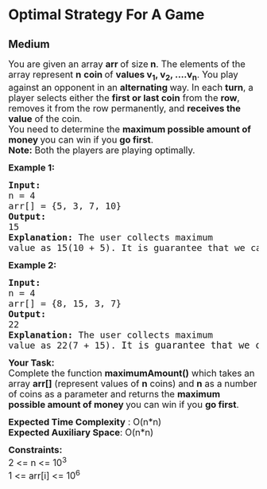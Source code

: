 # Optimal Strategy For A Game
## Medium
<div class="problems_problem_content__Xm_eO"><p><span style="font-size: 18px;">You are given an array <strong>arr </strong>of size<strong> n</strong>. The elements of the array represent <strong>n</strong> <strong>coin </strong>of <strong>values v<sub>1</sub>, v<sub>2</sub>, ....v<sub>n</sub></strong>. You play against an opponent in an <strong>alternating </strong>way. </span><span style="font-size: 18px;">In each <strong>turn</strong>, a player selects either the <strong>first or last coin</strong> from the <strong>row</strong>, removes it from the row permanently, and <strong>receives the value</strong> of the coin.<br></span><span style="font-size: 18px;">You need to determine the <strong>maximum possible amount of money </strong>you can win if you <strong>go first</strong>.<br><strong>Note:</strong> Both the players are playing optimally.</span></p>
<p><strong><span style="font-size: 18px;">Example 1:</span></strong></p>
<pre><strong><span style="font-size: 18px;">Input:
</span></strong><span style="font-size: 18px;">n = 4
arr[] = {5, 3, 7, 10}
<strong>Output: <br></strong>15<strong>
Explanation: </strong>The user collects maximum
value as 15(10 + 5). It is guarantee that we cannot get more than 15 by any possible moves.</span>
</pre>
<p><strong><span style="font-size: 18px;">Example 2:</span></strong></p>
<pre><strong><span style="font-size: 18px;">Input:
</span></strong><span style="font-size: 18px;">n = 4
arr[] = {8, 15, 3, 7}
<strong>Output: <br></strong>22<strong>
Explanation: </strong>The user collects maximum
value as 22(7 + 15). </span><span style="font-size: 14pt;">It is guarantee that we cannot get more than 22 by any possible moves.</span></pre>
<p><span style="font-size: 18px;"><strong>Your Task:</strong><br>Complete the function&nbsp;<strong>maximumAmount()</strong>&nbsp;which takes an array <strong>arr[]</strong> (represent values of <strong>n</strong> coins) and <strong>n</strong> as a number of coins as a parameter and returns the <strong>maximum possible amount of money </strong>you can win if you <strong>go first</strong>.</span></p>
<p><span style="font-size: 18px;"><strong>Expected Time Complexity</strong> : O(n*n)<br><strong>Expected Auxiliary Space</strong>: O(n*n)</span></p>
<p><span style="font-size: 18px;"><strong>Constraints:</strong><br>2 &lt;= n &lt;= 10<sup>3</sup></span><br><span style="font-size: 18px;">1 &lt;= arr[i] &lt;= 10<sup>6</sup></span></p></div>